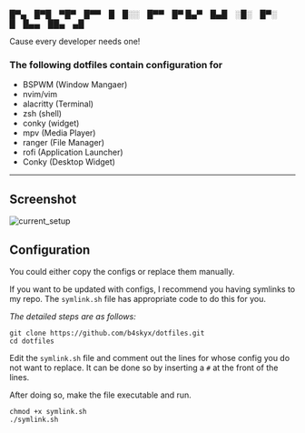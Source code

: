 █▀▄ █▀█ ▀█▀ █▀▀ █ █░░ █▀▀ █▀
█▄▀ █▄█ ░█░ █▀░ █ █▄▄ ██▄ ▄█

Cause every developer needs one!

### The following dotfiles contain configuration for
- BSPWM (Window Mangaer)
- nvim/vim
- alacritty (Terminal)
- zsh (shell)
- conky (widget)
- mpv (Media Player)
- ranger (File Manager)
- rofi (Application Launcher)
- Conky (Desktop Widget)

---

## Screenshot

![current_setup](./current_state.png)

## Configuration

You could either copy the configs or replace them manually.

If you want to be updated with configs, I recommend you having symlinks to my repo.
The ``symlink.sh`` file has appropriate code to do this for you.

*The detailed steps are as follows:*

```
git clone https://github.com/b4skyx/dotfiles.git
cd dotfiles
```

Edit the ``symlink.sh`` file and comment out the lines for whose config you do not want to replace.
It can be done so by inserting a ``#`` at the front of the lines.

After doing so, make the file executable and run.

```
chmod +x symlink.sh
./symlink.sh
```
